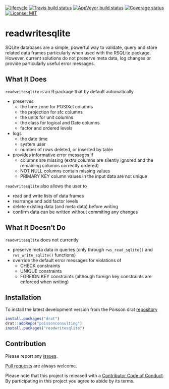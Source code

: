 
<!-- README.md is generated from README.Rmd. Please edit that file -->

[![lifecycle](https://img.shields.io/badge/lifecycle-experimental-orange.svg)](https://www.tidyverse.org/lifecycle/#experimental)
[![Travis build
status](https://travis-ci.org/poissonconsulting/readwritesqlite.svg?branch=master)](https://travis-ci.org/poissonconsulting/readwritesqlite)
[![AppVeyor build
status](https://ci.appveyor.com/api/projects/status/github/poissonconsulting/readwritesqlite?branch=master&svg=true)](https://ci.appveyor.com/project/poissonconsulting/readwritesqlite)
[![Coverage
status](https://codecov.io/gh/poissonconsulting/readwritesqlite/branch/master/graph/badge.svg)](https://codecov.io/github/poissonconsulting/readwritesqlite?branch=master)
[![License:
MIT](https://img.shields.io/badge/License-MIT-green.svg)](https://opensource.org/licenses/MIT)

# readwritesqlite

SQLite databases are a simple, powerful way to validate, query and store
related data frames particularly when used with the RSQLite package.
However, current solutions do not preserve meta data, log changes or
provide particularly useful error messages.

## What It Does

`readwritesqlite` is an R package that by default automatically

  - preserves
      - the time zone for POSIXct columns
      - the projection for sfc columns
      - the units for unit columns
      - the class for logical and Date columns
      - factor and ordered levels
  - logs
      - the date time
      - system user
      - number of rows deleted, or inserted by table
  - provides informative error messages if
      - columns are missing (extra columns are silently ignored and the
        remaining columns correctly ordered)
      - NOT NULL columns contain missing values
      - PRIMARY KEY column values in the input data are not unique

`readwritesqlite` also allows the user to

  - read and write lists of data frames
  - rearrange and add factor levels
  - delete existing data (and meta data) before writing
  - confirm data can be written without commiting any changes

## What It Doesn’t Do

`readwritesqlite` does not currently

  - preserve meta data in queries (only through `rws_read_sqlite()` and
    `rws_write_sqlite()` functions)
  - override the default error messages for violations of
      - CHECK constraints
      - UNIQUE constraints
      - FOREIGN KEY constraints (although foreign key constraints are
        enforced when writing)

## Installation

To install the latest development version from the Poisson drat
[repository](https://github.com/poissonconsulting/drat)

``` r
install.packages("drat")
drat::addRepo("poissonconsulting")
install.packages("readwritesqlite")
```

## Contribution

Please report any
[issues](https://github.com/poissonconsulting/readwritesqlite/issues).

[Pull
requests](https://github.com/poissonconsulting/readwritesqlite/pulls)
are always welcome.

Please note that this project is released with a [Contributor Code of
Conduct](CONDUCT.md). By participating in this project you agree to
abide by its terms.
